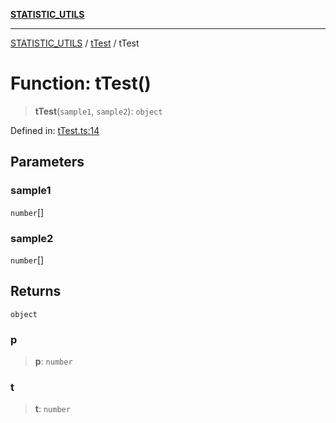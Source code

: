 [**STATISTIC_UTILS**](../../README.md)

***

[STATISTIC_UTILS](../../README.md) / [tTest](../README.md) / tTest

# Function: tTest()

> **tTest**(`sample1`, `sample2`): `object`

Defined in: [tTest.ts:14](https://github.com/dailker/everyutil/blob/9768d00ced16ec8f4705df34c2fe47f2b1b47121/src/statistic/tTest.ts#L14)

## Parameters

### sample1

`number`[]

### sample2

`number`[]

## Returns

`object`

### p

> **p**: `number`

### t

> **t**: `number`
